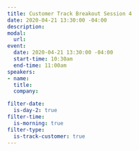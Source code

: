 ```yaml
---
title: Customer Track Breakout Session 4
date: 2020-04-21 13:30:00 -04:00
description: 
modal:
  url: 
event:
  date: 2020-04-21 13:30:00 -04:00
  start-time: 10:30am
  end-time: 11:00am
speakers:
- name: 
  title: 
  company: 

filter-date:
  is-day-2: true
filter-time:
  is-morning: true
filter-type:
  is-track-customer: true
---
```


